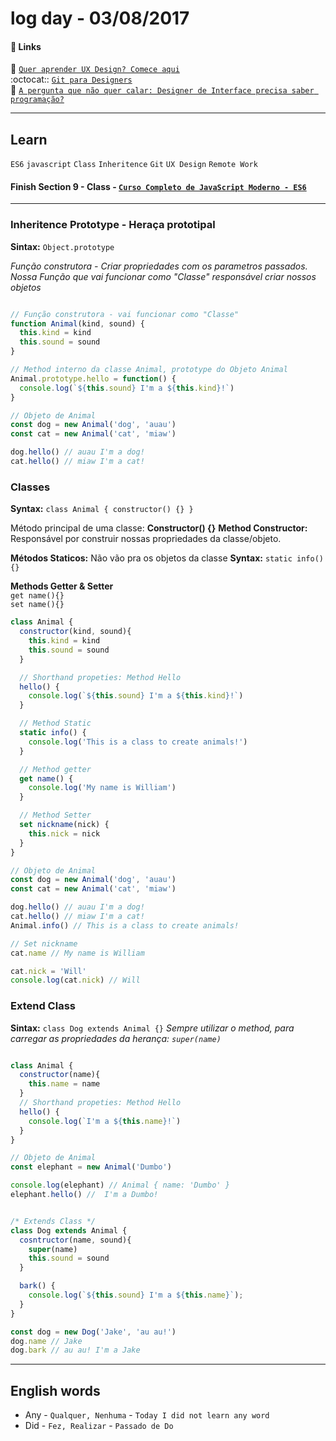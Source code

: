 # log day - 03/08/2017

#### 🔗 Links

:newspaper: [`Quer aprender UX Design? Comece aqui`](https://medium.com/vtex-lab/quer-aprender-ux-design-comece-aqui-51c6d7a0c45b)  
:octocat:: [`Git para Designers`](https://medium.com/vtex-lab/git-para-designers-13fefc637c24)  
:newspaper:  [`A pergunta que não quer calar: Designer de Interface precisa saber programação?`](https://chocoladesign.com/a-pergunta-que-n%C3%A3o-quer-calar-designer-de-interface-precisa-saber-programa%C3%A7%C3%A3o-963942bdfe3b)  

___

## Learn
`ES6` `javascript` `Class` `Inheritence` `Git` `UX Design` `Remote Work`
#### Finish Section 9 - Class - [`Curso Completo de JavaScript Moderno - ES6`](https://www.udemy.com/curso-completo-de-javascript-moderno-es6/)
___

### Inheritence Prototype - Heraça prototipal

**Sintax:** `Object.prototype`

_Função construtora - Criar propriedades com os parametros passados.
Nossa Função que vai funcionar como "Classe" responsável criar nossos objetos_

```javascript

// Função construtora - vai funcionar como "Classe"
function Animal(kind, sound) {
  this.kind = kind
  this.sound = sound
}

// Method interno da classe Animal, prototype do Objeto Animal
Animal.prototype.hello = function() {
  console.log(`${this.sound} I'm a ${this.kind}!`)
}

// Objeto de Animal
const dog = new Animal('dog', 'auau')
const cat = new Animal('cat', 'miaw')

dog.hello() // auau I'm a dog!
cat.hello() // miaw I'm a cat!
```

### Classes
**Syntax:** `class Animal { constructor() {} }
`

Método principal de uma classe: **Constructor() {}**
**Method Constructor:** Responsável por construir nossas propriedades da classe/objeto.

**Métodos Staticos:** Não vão pra os objetos da classe
**Syntax:** `static info() {}`

**Methods Getter & Setter**  
`get name(){}`  
`set name(){}`

```javascript
class Animal {
  constructor(kind, sound){
    this.kind = kind
    this.sound = sound
  }

  // Shorthand propeties: Method Hello
  hello() {
    console.log(`${this.sound} I'm a ${this.kind}!`)
  }

  // Method Static
  static info() {
    console.log('This is a class to create animals!')
  }

  // Method getter
  get name() {
    console.log('My name is William')
  }

  // Method Setter
  set nickname(nick) {
    this.nick = nick
  }
}

// Objeto de Animal
const dog = new Animal('dog', 'auau')
const cat = new Animal('cat', 'miaw')

dog.hello() // auau I'm a dog!
cat.hello() // miaw I'm a cat!
Animal.info() // This is a class to create animals!

// Set nickname
cat.name // My name is William

cat.nick = 'Will'
console.log(cat.nick) // Will

```

### Extend Class

**Sintax:** `class Dog extends Animal {}`
_Sempre utilizar o method, para carregar as propriedades da herança: `super(name)`_

```javascript

class Animal {
  constructor(name){
    this.name = name
  }
  // Shorthand propeties: Method Hello
  hello() {
    console.log(`I'm a ${this.name}!`)
  }
}

// Objeto de Animal
const elephant = new Animal('Dumbo')

console.log(elephant) // Animal { name: 'Dumbo' }
elephant.hello() //  I'm a Dumbo!


/* Extends Class */
class Dog extends Animal {
  cosntructor(name, sound){
    super(name)
    this.sound = sound
  }

  bark() {
    console.log(`${this.sound} I'm a ${this.name}`);
  }
}

const dog = new Dog('Jake', 'au au!')
dog.name // Jake
dog.bark // au au! I'm a Jake
```
___

## English words
- Any - `Qualquer, Nenhuma` - `Today I did not learn any word`
- Did - `Fez, Realizar` - `Passado de Do`
